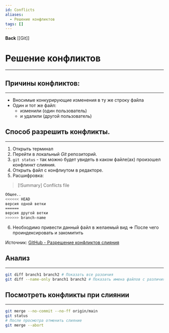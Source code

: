 ```yaml
---
id: Conflicts
aliases:
  - Решение конфликтов
tags: []
---
```

**Back**
	[[Git]]

# Решение конфликтов
---

## Причины конфликтов:
---
- Вносимые конкурирующие изменения в ту же строку файла
- Один и тот же файл:
    - изменили (один пользователь)
    - и удалили (другой пользователь)

## Способ разрешить конфликты.
---
1. Открыть терминал
2. Перейти в локальный *Git* репозиторий.
3. `git status` - так можно будет увидеть в каком файле(ах) произошел конфлинкт слияния.
4. Открыть файл с конфлиутом в редакторе.
5. Расшифровка:

> [!Summary] Conflicts file

```bash
Общее..
<<<<<< HEAD
версия одной ветки
======
версия другой ветки
>>>>>> branch-name
```
6. Необходимо привести данный файл в желаемый вид
	=> После чего проиндексировать и закомитить

Источник: [GitHub - Разрешение конфликтов слияния](https://docs.github.com/ru/pull-requests/collaborating-with-pull-requests/addressing-merge-conflicts/resolving-a-merge-conflict-using-the-command-line)

## Анализ
---
```bash
git diff branch1 branch2 # Показать все разоичия
git diff --name-only branch1 branch2 # Показать имена файлов с различиями
```

## Посмотреть конфликты при слиянии
---
```bash
git merge --no-commit --no-ff origin/main
git status
# После просмотра отменить слияние
git merge --abort
```


